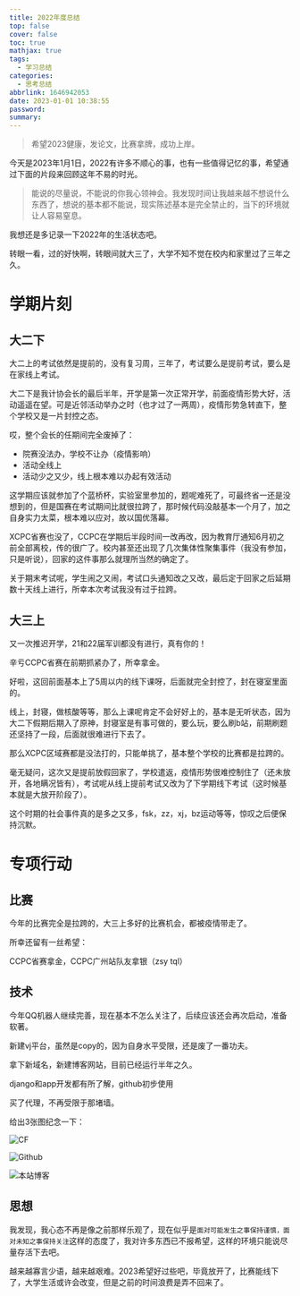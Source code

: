 ```yaml
---
title: 2022年度总结
top: false
cover: false
toc: true
mathjax: true
tags:
  - 学习总结
categories:
  - 思考总结
abbrlink: 1646942053
date: 2023-01-01 10:38:55
password:
summary:
---
```


> 希望2023健康，发论文，比赛拿牌，成功上岸。

今天是2023年1月1日，2022有许多不顺心的事，也有一些值得记忆的事，希望通过下面的片段来回顾这年不易的时光。

> 能说的尽量说，不能说的你我心领神会。我发现时间让我越来越不想说什么东西了，想说的基本都不能说，现实陈述基本是完全禁止的，当下的环境就让人容易窒息。

我想还是多记录一下2022年的生活状态吧。

转眼一看，过的好快啊，转眼间就大三了，大学不知不觉在校内和家里过了三年之久。

# 学期片刻

## 大二下

大二上的考试依然是提前的，没有复习周，三年了，考试要么是提前考试，要么是在家线上考试。

大二下是我计协会长的最后半年，开学是第一次正常开学，前面疫情形势大好，活动遥遥在望。可是近邻活动举办之时（也才过了一两周），疫情形势急转直下，整个学校又是一片封控之态。

哎，整个会长的任期间完全废掉了：

- 院赛没法办，学校不让办（疫情影响）
- 活动全线上
- 活动少之又少，线上根本难以办起有效活动

这学期应该就参加了个蓝桥杯，实验室里参加的，题呢难死了，可最终省一还是没想到的，但是国赛在考试期间比就很拉跨了，那时候代码没敲基本一个月了，加之自身实力太菜，根本难以应对，故以国优落幕。

XCPC省赛也没了，CCPC在学期后半段时间一改再改，因为教育厅通知6月初之前全部离校，传的很广了。校内甚至还出现了几次集体性聚集事件（我没有参加，只是听说），回家的这件事那么就理所当然的确定了。

关于期末考试呢，学生闹之又闹，考试口头通知改之又改，最后定于回家之后延期数十天线上进行，所幸本次考试我没有过于拉跨。

## 大三上

又一次推迟开学，21和22届军训都没有进行，真有你的！

辛亏CCPC省赛在前期抓紧办了，所幸拿金。

好啦，这回前面基本上了5周以内的线下课呀，后面就完全封控了，封在寝室里面的。

线上，封寝，做核酸等等，那么上课呢肯定不会好好上的，基本是无听状态，因为大二下假期后期入了原神，封寝室是有事可做的，要么玩，要么刷b站，前期刷题还坚持了一段，后面就很难进行下去了。

那么XCPC区域赛都是没法打的，只能单挑了，基本整个学校的比赛都是拉跨的。

毫无疑问，这次又是提前放假回家了，学校遣返，疫情形势很难控制住了（还未放开，各地瞒况皆有），考试呢从线上提前考试又改为了下学期线下考试（这时候基本就是大放开阶段了）。

这个时期的社会事件真的是多之又多，fsk，zz，xj，bz运动等等，惊叹之后便保持沉默。

# 专项行动

## 比赛

今年的比赛完全是拉跨的，大三上多好的比赛机会，都被疫情带走了。

所幸还留有一丝希望：

CCPC省赛拿金，CCPC广州站队友拿银（zsy tql）

## 技术

今年QQ机器人继续完善，现在基本不怎么关注了，后续应该还会再次启动，准备软著。

新建vj平台，虽然是copy的，因为自身水平受限，还是废了一番功夫。

拿下新域名，新建博客网站，目前已经运行半年之久。

django和app开发都有所了解，github初步使用

买了代理，不再受限于那堵墙。

给出3张图纪念一下：

![CF](1646942053/image-20230101121342445.png)

![Github](1646942053/image-20230101121415331.png)

![本站博客](1646942053/image-20230101121441216.png)

## 思想

我发现，我心态不再是像之前那样乐观了，现在似乎是`面对可能发生之事保持谨慎，面对未知之事保持关注`这样的态度了，我对许多东西已不报希望，这样的环境只能说尽量存活下去吧。

越来越寡言少语，越来越艰难。2023希望好过些吧，毕竟放开了，比赛能线下了，大学生活或许会改变，但是之前的时间浪费是弄不回来了。
